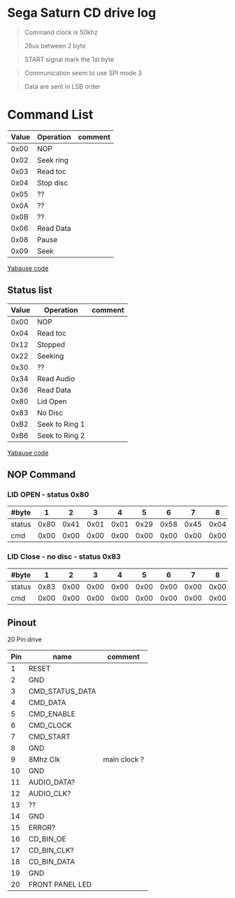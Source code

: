 # Sega Saturn CD drive log

> Command clock is 50khz

> 26us between 2 byte

> START signal mark the 1st byte

> Communication seem to use SPI mode 3 

> Data are sent in LSB order


# Command List

| Value | Operation              | comment       |
| ----- | ---------------------- | ------------  |
|  0x00 | NOP                    |               |
|  0x02 | Seek ring              |               |
|  0x03 | Read toc               |               |
|  0x04 | Stop disc              |               |
|  0x05 | ??                     |               |
|  0x0A | ??                     |               |
|  0x0B | ??                     |               |
|  0x06 | Read Data              |               |
|  0x08 | Pause                  |               |
|  0x09 | Seek                   |               |

[Yabause code](https://github.com/Yabause/yabause/blob/7e38821dbac265490f115e163c523a939acda759/yabause/src/cd_drive.c#L513)

## Status list

| Value | Operation              | comment       |
| ----- | ---------------------- | ------------  |
|  0x00 | NOP                    |               |
|  0x04 | Read toc               |               |
|  0x12 | Stopped                |               |
|  0x22 | Seeking                |               |
|  0x30 | ??                     |               |
|  0x34 | Read Audio             |               |
|  0x36 | Read Data              |               |
|  0x80 | Lid Open               |               |
|  0x83 | No Disc                |               |
|  0xB2 | Seek to Ring 1         |               |
|  0xB6 | Seek to Ring 2         |               |

[Yabause code](https://github.com/Yabause/yabause/blob/7e38821dbac265490f115e163c523a939acda759/yabause/src/cd_drive.c#L83)


## NOP Command

### LID OPEN - status 0x80

| #byte  |   1  |   2  |   3  |   4  |   5  |   6  |   7  |   8  |   9  |  10  |  11  |  12  |  13  |
| ------ | ---- | ---- | ---- | ---- | ---- | ---- | ---- | ---- | ---- | ---- | ---- | ---- | ---- |
| status | 0x80 | 0x41 | 0x01 | 0x01 | 0x29 | 0x58 | 0x45 | 0x04 | 0x30 | 0x00 | 0x45 | 0xFD | 0x00 |
| cmd    | 0x00 | 0x00 | 0x00 | 0x00 | 0x00 | 0x00 | 0x00 | 0x00 | 0x00 | 0x00 | 0x00 | 0xFF | 0x00 |

### LID Close - no disc - status 0x83

| #byte  |   1  |   2  |   3  |   4  |   5  |   6  |   7  |   8  |   9  |  10  |  11  |  12  |  13  |
| ------ | ---- | ---- | ---- | ---- | ---- | ---- | ---- | ---- | ---- | ---- | ---- | ---- | ---- |
| status | 0x83 | 0x00 | 0x00 | 0x00 | 0x00 | 0x00 | 0x00 | 0x00 | 0x00 | 0x00 | 0x00 | 0x7C | 0x00 |
| cmd    | 0x00 | 0x00 | 0x00 | 0x00 | 0x00 | 0x00 | 0x00 | 0x00 | 0x00 | 0x00 | 0x00 | 0xFF | 0x00 |


## Pinout
20 Pin drive

| Pin   | name              | comment       |
| ----- | ----------------- | ------------  |
|  1    | RESET             |               |
|  2    | GND               |               |
|  3    | CMD_STATUS_DATA   |               |
|  4    | CMD_DATA          |               |
|  5    | CMD_ENABLE        |               |
|  6    | CMD_CLOCK         |               |
|  7    | CMD_START         |               |
|  8    | GND               |               |
|  9    | 8Mhz Clk          | main clock ?  |
| 10    | GND               |               |
| 11    | AUDIO_DATA?       |               |
| 12    | AUDIO_CLK?        |               |
| 13    | ??                |               |
| 14    | GND               |               |
| 15    | ERROR?            |               |
| 16    | CD_BIN_OE         |               |
| 17    | CD_BIN_CLK?       |               |
| 18    | CD_BIN_DATA       |               |
| 19    | GND               |               |
| 20    | FRONT PANEL LED   |               |

